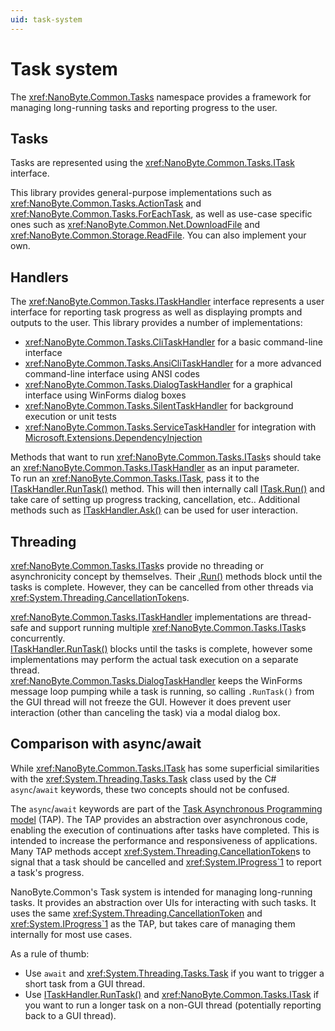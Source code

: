 ```yaml
---
uid: task-system
---
```


# Task system

The <xref:NanoByte.Common.Tasks> namespace provides a framework for managing long-running tasks and reporting progress to the user.

## Tasks

Tasks are represented using the <xref:NanoByte.Common.Tasks.ITask> interface.

This library provides general-purpose implementations such as <xref:NanoByte.Common.Tasks.ActionTask> and <xref:NanoByte.Common.Tasks.ForEachTask>, as well as use-case specific ones such as <xref:NanoByte.Common.Net.DownloadFile> and <xref:NanoByte.Common.Storage.ReadFile>. You can also implement your own.

## Handlers

The <xref:NanoByte.Common.Tasks.ITaskHandler> interface represents a user interface for reporting task progress as well as displaying prompts and outputs to the user. This library provides a number of implementations:

- <xref:NanoByte.Common.Tasks.CliTaskHandler> for a basic command-line interface
- <xref:NanoByte.Common.Tasks.AnsiCliTaskHandler> for a more advanced command-line interface using ANSI codes
- <xref:NanoByte.Common.Tasks.DialogTaskHandler> for a graphical interface using WinForms dialog boxes
- <xref:NanoByte.Common.Tasks.SilentTaskHandler> for background execution or unit tests
- <xref:NanoByte.Common.Tasks.ServiceTaskHandler> for integration with [Microsoft.Extensions.DependencyInjection](https://docs.microsoft.com/en-us/dotnet/core/extensions/dependency-injection)

Methods that want to run <xref:NanoByte.Common.Tasks.ITask>s should take an <xref:NanoByte.Common.Tasks.ITaskHandler> as an input parameter.  
To run an <xref:NanoByte.Common.Tasks.ITask>, pass it to the [ITaskHandler.RunTask()](xref:NanoByte.Common.Tasks.ITaskHandler#NanoByte_Common_Tasks_ITaskHandler_RunTask_NanoByte_Common_Tasks_ITask_) method. This will then internally call [ITask.Run()](xref:NanoByte.Common.Tasks.ITask#NanoByte_Common_Tasks_ITask_Run_System_Threading_CancellationToken_NanoByte_Common_Net_ICredentialProvider_System_IProgress_NanoByte_Common_Tasks_TaskSnapshot__) and take care of setting up progress tracking, cancellation, etc.. Additional methods such as [ITaskHandler.Ask()](xref:NanoByte.Common.Tasks.ITaskHandler#NanoByte_Common_Tasks_ITaskHandler_Ask_System_String_System_Nullable_System_Boolean__System_String_) can be used for user interaction.

## Threading

<xref:NanoByte.Common.Tasks.ITask>s provide no threading or asynchronicity concept by themselves. Their [.Run()](xref:NanoByte.Common.Tasks.ITask#NanoByte_Common_Tasks_ITask_Run_System_Threading_CancellationToken_NanoByte_Common_Net_ICredentialProvider_System_IProgress_NanoByte_Common_Tasks_TaskSnapshot__) methods block until the tasks is complete. However, they can be cancelled from other threads via <xref:System.Threading.CancellationToken>s.

<xref:NanoByte.Common.Tasks.ITaskHandler> implementations are thread-safe and support running multiple <xref:NanoByte.Common.Tasks.ITask>s concurrently.  
[ITaskHandler.RunTask()](xref:NanoByte.Common.Tasks.ITaskHandler#NanoByte_Common_Tasks_ITaskHandler_RunTask_NanoByte_Common_Tasks_ITask_) blocks until the tasks is complete, however some implementations may perform the actual task execution on a separate thread.  
<xref:NanoByte.Common.Tasks.DialogTaskHandler> keeps the WinForms message loop pumping while a task is running, so calling `.RunTask()` from the GUI thread will not freeze the GUI. However it does prevent user interaction (other than canceling the task) via a modal dialog box.

## Comparison with async/await

While <xref:NanoByte.Common.Tasks.ITask> has some superficial similarities with the <xref:System.Threading.Tasks.Task> class used by the C# `async`/`await` keywords, these two concepts should not be confused.

The `async`/`await` keywords are part of the [Task Asynchronous Programming model](https://docs.microsoft.com/en-us/dotnet/csharp/programming-guide/concepts/async/task-asynchronous-programming-model) (TAP). The TAP provides an abstraction over asynchronous code, enabling the execution of continuations after tasks have completed. This is intended to increase the performance and responsiveness of applications. Many TAP methods accept <xref:System.Threading.CancellationToken>s to signal that a task should be cancelled and <xref:System.IProgress`1> to report a task's progress.

NanoByte.Common's Task system is intended for managing long-running tasks. It provides an abstraction over UIs for interacting with such tasks. It uses the same <xref:System.Threading.CancellationToken> and <xref:System.IProgress`1> as the TAP, but takes care of managing them internally for most use cases.

As a rule of thumb:

- Use `await` and <xref:System.Threading.Tasks.Task> if you want to trigger a short task from a GUI thread.
- Use [ITaskHandler.RunTask()](xref:NanoByte.Common.Tasks.ITaskHandler#NanoByte_Common_Tasks_ITaskHandler_RunTask_NanoByte_Common_Tasks_ITask_) and <xref:NanoByte.Common.Tasks.ITask> if you want to run a longer task on a non-GUI thread (potentially reporting back to a GUI thread).
